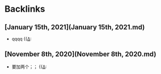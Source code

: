 
# Backlinks
## [January 15th, 2021](January 15th, 2021.md)
- qqqq {{[∆](∆.md):

## [November 8th, 2020](November 8th, 2020.md)
- 要加两个；； {{[∆](∆.md):

